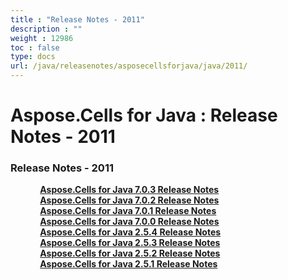 ```yaml
---
title : "Release Notes - 2011" 
description : "" 
weight : 12986 
toc : false
type: docs
url: /java/releasenotes/asposecellsforjava/java/2011/
---
```


# Aspose.Cells for Java : Release Notes - 2011


### Release Notes - 2011

&nbsp;&nbsp;&nbsp;&nbsp;&nbsp;&nbsp;&nbsp;&nbsp;&nbsp;&nbsp;&nbsp;&nbsp;[**Aspose.Cells for Java 7.0.3 Release Notes**](https://docs2.aspose.com/cells/java/releasenotes/asposecellsforjava/java/2011/aspose.cells+for+java+7.0.3+release+notes)    
&nbsp;&nbsp;&nbsp;&nbsp;&nbsp;&nbsp;&nbsp;&nbsp;&nbsp;&nbsp;&nbsp;&nbsp;[**Aspose.Cells for Java 7.0.2 Release Notes**](https://docs2.aspose.com/cells/java/releasenotes/asposecellsforjava/java/2011/aspose.cells+for+java+7.0.2+release+notes)    
&nbsp;&nbsp;&nbsp;&nbsp;&nbsp;&nbsp;&nbsp;&nbsp;&nbsp;&nbsp;&nbsp;&nbsp;[**Aspose.Cells for Java 7.0.1 Release Notes**](https://docs2.aspose.com/cells/java/releasenotes/asposecellsforjava/java/2011/aspose.cells+for+java+7.0.1+release+notes)    
&nbsp;&nbsp;&nbsp;&nbsp;&nbsp;&nbsp;&nbsp;&nbsp;&nbsp;&nbsp;&nbsp;&nbsp;[**Aspose.Cells for Java 7.0.0 Release Notes**](https://docs2.aspose.com/cells/java/releasenotes/asposecellsforjava/java/2011/aspose.cells+for+java+7.0.0+release+notes)    
&nbsp;&nbsp;&nbsp;&nbsp;&nbsp;&nbsp;&nbsp;&nbsp;&nbsp;&nbsp;&nbsp;&nbsp;[**Aspose.Cells for Java 2.5.4 Release Notes**](https://docs2.aspose.com/cells/java/releasenotes/asposecellsforjava/java/2011/aspose.cells+for+java+2.5.4+release+notes)    
&nbsp;&nbsp;&nbsp;&nbsp;&nbsp;&nbsp;&nbsp;&nbsp;&nbsp;&nbsp;&nbsp;&nbsp;[**Aspose.Cells for Java 2.5.3 Release Notes**](https://docs2.aspose.com/cells/java/releasenotes/asposecellsforjava/java/2011/aspose.cells+for+java+2.5.3+release+notes)    
&nbsp;&nbsp;&nbsp;&nbsp;&nbsp;&nbsp;&nbsp;&nbsp;&nbsp;&nbsp;&nbsp;&nbsp;[**Aspose.Cells for Java 2.5.2 Release Notes**](https://docs2.aspose.com/cells/java/releasenotes/asposecellsforjava/java/2011/aspose.cells+for+java+2.5.2+release+notes)    
&nbsp;&nbsp;&nbsp;&nbsp;&nbsp;&nbsp;&nbsp;&nbsp;&nbsp;&nbsp;&nbsp;&nbsp;[**Aspose.Cells for Java 2.5.1 Release Notes**](https://docs2.aspose.com/cells/java/releasenotes/asposecellsforjava/java/2011/aspose.cells+for+java+2.5.1+release+notes)    


           

